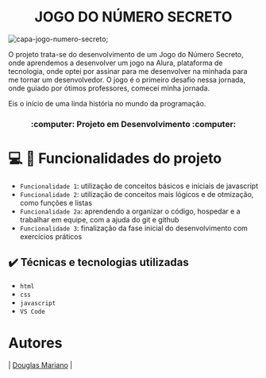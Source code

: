 <h1 align = "center"> JOGO DO NÚMERO SECRETO </h1>

![capa-jogo-numero-secreto](https://github.com/user-attachments/assets/6d00c430-dd5b-4fc4-8c4e-2dba125a85a7);

O projeto trata-se do desenvolvimento de um Jogo do Número Secreto, onde aprendemos
a desenvolver um jogo na Alura, plataforma de tecnologia, onde optei por assinar para
me desenvolver na minhada para me tornar um desenvolvedor. 
O jogo é o primeiro desafio nessa jornada, onde guiado por ótimos professores, comecei
minha jornada. 

Eis o início de uma linda história no mundo da programação.

<h3 align="center"> 
    :computer: Projeto em Desenvolvimento :computer:
</h3>

# :computer: :hammer: Funcionalidades do projeto

- `Funcionalidade 1`: utilização de conceitos básicos e iníciais de javascript
- `Funcionalidade 2`: utilização de conceitos mais lógicos e de otmização, como funções e listas
- `Funcionalidade 2a`: aprendendo a organizar o código, hospedar e a trabalhar em equipe, com a ajuda do git e github
- `Funcionalidade 3`: finalização da fase inicial do desenvolvimento com exercícios práticos

## ✔️ Técnicas e tecnologias utilizadas

- ``html``
- ``css``
- ``javascript``
- ``VS Code``

# Autores

| [Douglas Mariano](https://github.com/marianoDoug) | 
